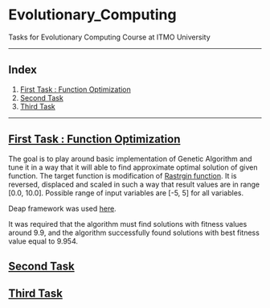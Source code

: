 # Evolutionary_Computing
Tasks for Evolutionary Computing Course at ITMO University

----

## Index
1. [First Task : Function Optimization](#first-task--function-optimization)
2. [Second Task]()
3. [Third Task]()
---

## [First Task : Function Optimization](https://github.com/Nemat-Allah-Aloush/Evolutionary_Computing/blob/main/ec_lab1_Aloush.ipynb)
The goal is to play around basic implementation of Genetic Algorithm and tune it in a way that it will able to find approximate optimal solution of given function.
The target function is modification of [Rastrgin function](https://www.sfu.ca/~ssurjano/rastr.html). It is reversed, displaced and scaled in such a way that result values are in range [0.0, 10.0].  Possible range of input variables are [-5, 5] for all variables.

Deap framework was used [here](https://deap.readthedocs.io/en/master/).

It was required that the algorithm must find solutions with fitness values around 9.9, and the algorithm successfully found solutions with best fitness value equal to 9.954.

## [Second Task]()


## [Third Task]()
